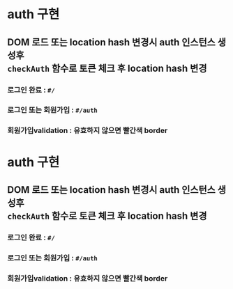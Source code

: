 # auth 구현
## DOM 로드 또는 location hash 변경시 auth 인스턴스 생성후 </br>`checkAuth` 함수로 토큰 체크 후 location hash 변경

### 로그인 완료 : `#/`
### 로그인 또는 회원가입 : `#/auth`

### 회원가입validation : 유효하지 않으면 빨간색 border
# auth 구현
## DOM 로드 또는 location hash 변경시 auth 인스턴스 생성후 </br>`checkAuth` 함수로 토큰 체크 후 location hash 변경

### 로그인 완료 : `#/`
### 로그인 또는 회원가입 : `#/auth`

### 회원가입validation : 유효하지 않으면 빨간색 border
